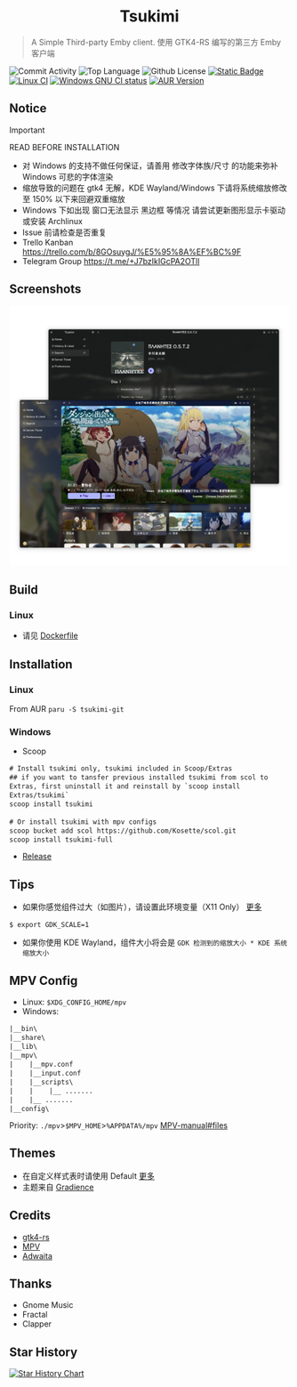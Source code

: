 <h1 align="center">Tsukimi</h1>

> A Simple Third-party Emby client.
> 使用 GTK4-RS 编写的第三方 Emby 客户端

![Commit Activity](https://img.shields.io/github/commit-activity/m/tsukinaha/Tsukimi/main) ![Top Language](https://img.shields.io/github/languages/top/tsukinaha/Tsukimi) ![Github License](https://img.shields.io/github/license/tsukinaha/Tsukimi) [![Static Badge](https://img.shields.io/badge/Telegram-Group-blue)](https://t.me/+J7bzIkIGcPA2OTll) [![Linux CI](https://github.com/tsukinaha/tsukimi/actions/workflows/build_linux.yml/badge.svg)](https://github.com/tsukinaha/tsukimi/actions/workflows/build_linux.yml) [![Windows GNU CI status](https://github.com/tsukinaha/tsukimi/actions/workflows/build_release.yml/badge.svg)](https://github.com/tsukinaha/tsukimi/actions/workflows/build_release.yml) [![AUR Version](https://img.shields.io/aur/version/tsukimi-git)](https://aur.archlinux.org/packages/tsukimi-git) 

## Notice

> [!IMPORTANT]
> READ BEFORE INSTALLATION    

- 对 Windows 的支持不做任何保证，请善用 修改字体族/尺寸 的功能来弥补 Windows 可悲的字体渲染    
- 缩放导致的问题在 gtk4 无解，KDE Wayland/Windows 下请将系统缩放修改至 150% 以下来回避双重缩放    
- Windows 下如出现 窗口无法显示 黑边框 等情况
请尝试更新图形显示卡驱动 或安装 Archlinux    
- Issue 前请检查是否重复    
- Trello Kanban     https://trello.com/b/8GOsuygJ/%E5%95%8A%EF%BC%9F    
- Telegram Group    https://t.me/+J7bzIkIGcPA2OTll

## Screenshots
<div align="center">
 <img src="./docs/tsukimi.png"/>
</div>

## Build
### Linux
- 请见 [Dockerfile](https://github.com/tsukinaha/tsukimi/blob/main/Dockerfile)

## Installation
### Linux
From AUR
`paru -S tsukimi-git`
 

### Windows
- Scoop
```
# Install tsukimi only, tsukimi included in Scoop/Extras
## if you want to tansfer previous installed tsukimi from scol to Extras, first uninstall it and reinstall by `scoop install Extras/tsukimi` 
scoop install tsukimi

# Or install tsukimi with mpv configs
scoop bucket add scol https://github.com/Kosette/scol.git
scoop install tsukimi-full
```
- [Release](https://github.com/tsukinaha/tsukimi/releases/latest)

## Tips
- 如果你感觉组件过大（如图片），请设置此环境变量（X11 Only） [更多](https://wiki.archlinuxcn.org/wiki/HiDPI#GDK_3_(GTK+_3))    
```
$ export GDK_SCALE=1
```
- 如果你使用 KDE Wayland，组件大小将会是 `GDK 检测到的缩放大小 * KDE 系统缩放大小` 

## MPV Config
- Linux: `$XDG_CONFIG_HOME/mpv`
- Windows: 
```
|__bin\
|__share\
|__lib\
|__mpv\
|    |__mpv.conf
|    |__input.conf
|    |__scripts\
|    |    |__ .......
|    |__ .......
|__config\
```
Priority:
`./mpv`>`$MPV_HOME`>`%APPDATA%/mpv`
[MPV-manual#files](https://mpv.io/manual/master/#files) 


## Themes

- 在自定义样式表时请使用 Default [更多](https://wiki.archlinux.org/title/GTK#Configuration)
- 主题来自 [Gradience](https://github.com/GradienceTeam/Gradience)

## Credits
- [gtk4-rs](https://github.com/gtk-rs/gtk4-rs)
- [MPV](https://github.com/mpv-player/mpv)
- [Adwaita](https://gitlab.gnome.org/GNOME/libadwaita/)

## Thanks
- Gnome Music
- Fractal
- Clapper

## Star History

<a href="https://star-history.com/#tsukinaha/tsukimi&Timeline">
 <picture>
   <source media="(prefers-color-scheme: dark)" srcset="https://api.star-history.com/svg?repos=tsukinaha/tsukimi&type=Timeline&theme=dark" />
   <source media="(prefers-color-scheme: light)" srcset="https://api.star-history.com/svg?repos=tsukinaha/tsukimi&type=Timeline" />
   <img alt="Star History Chart" src="https://api.star-history.com/svg?repos=tsukinaha/tsukimi&type=Timeline" />
 </picture>
</a>

